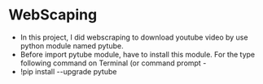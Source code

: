 # WebScaping
- In this project, I did webscraping to download youtube video by use python module named pytube.
- Before import pytube module, have to install this module. For the type following command on Terminal (or command prompt -
- !pip install --upgrade pytube
